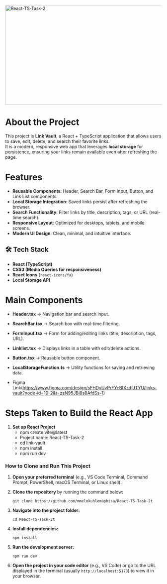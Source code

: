 <img src="https://socialify.git.ci/mmelokuhlemaphisa/React-TS-Task-2/image?language=1&owner=1&name=1&stargazers=1&theme=Light" alt="React-TS-Task-2" width="640" height="320" />

# About the Project

This project is **Link Vault**, a React + TypeScript application that allows users to save, edit, delete, and search their favorite links.  
It is a modern, responsive web app that leverages **local storage** for persistence, ensuring your links remain available even after refreshing the page.


# Features

* **Reusable Components**: Header, Search Bar, Form Input, Button, and Link List components.
* **Local Storage Integration**: Saved links persist after refreshing the browser.
* **Search Functionality**: Filter links by title, description, tags, or URL (real-time search).
* **Responsive Layout**: Optimized for desktops, tablets, and mobile screens.
* **Modern UI Design**: Clean, minimal, and intuitive interface.


## 🛠️ Tech Stack
- **React (TypeScript)**
- **CSS3 (Media Queries for responsiveness)**
- **React Icons** (`react-icons/fa`)
- **Local Storage API**
  

# Main Components

* **Header.tsx** → Navigation bar and search input.
* **SearchBar.tsx** → Search box with real-time filtering.
* **FormInput.tsx** → Form for adding/editing links (title, description, tags, URL).
* **Linklist.tsx** → Displays links in a table with edit/delete actions.
* **Button.tsx** → Reusable button component.
* **LocalStorageFunction.ts** → Utility functions for saving and retrieving data.

* Figma Link(https://www.figma.com/design/sFHDvUvPrFYcBIXzdfJTYU/links-vault?node-id=10-2&t=zzN95JBi8s8AfdSs-1)

# Steps Taken to Build the React App

1. **Set up React Project**
   * npm create vite@latest
   * Project name: React-TS-Task-2
   * cd link-vault
   * npm install
   * npm run dev

### How to Clone and Run This Project

1. **Open your preferred terminal** (e.g., VS Code Terminal, Command Prompt, PowerShell, macOS Terminal, or Linux shell).
2. **Clone the repository** by running the command below:

   ```
   git clone https://github.com/mmelokuhlemaphisa/React-TS-Task-2t
   ```
3. **Navigate into the project folder:**

   ```
   cd React-TS-Task-2t
   ```
4. **Install dependencies:**

   ```
   npm install
   ```
5. **Run the development server:**

   ```
   npm run dev
   ```
6. **Open the project in your code editor** (e.g., VS Code) or go to the URL displayed in the terminal (usually `http://localhost:5173`) to view it in your browser.




